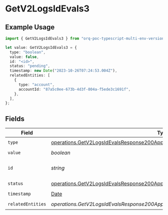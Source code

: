 # GetV2LogsIdEvals3

## Example Usage

```typescript
import { GetV2LogsIdEvals3 } from "orq-poc-typescript-multi-env-version/models/operations";

let value: GetV2LogsIdEvals3 = {
  type: "boolean",
  value: false,
  id: "<id>",
  status: "pending",
  timestamp: new Date("2023-10-26T07:24:53.004Z"),
  relatedEntities: [
    {
      type: "account",
      accountId: "87a5c0ee-673b-4d3f-804a-f5ede3c1691f",
    },
  ],
};
```

## Fields

| Field                                                                                                                                                                  | Type                                                                                                                                                                   | Required                                                                                                                                                               | Description                                                                                                                                                            |
| ---------------------------------------------------------------------------------------------------------------------------------------------------------------------- | ---------------------------------------------------------------------------------------------------------------------------------------------------------------------- | ---------------------------------------------------------------------------------------------------------------------------------------------------------------------- | ---------------------------------------------------------------------------------------------------------------------------------------------------------------------- |
| `type`                                                                                                                                                                 | [operations.GetV2LogsIdEvalsResponse200ApplicationJSONResponseBody23Type](../../models/operations/getv2logsidevalsresponse200applicationjsonresponsebody23type.md)     | :heavy_check_mark:                                                                                                                                                     | N/A                                                                                                                                                                    |
| `value`                                                                                                                                                                | *boolean*                                                                                                                                                              | :heavy_check_mark:                                                                                                                                                     | N/A                                                                                                                                                                    |
| `id`                                                                                                                                                                   | *string*                                                                                                                                                               | :heavy_check_mark:                                                                                                                                                     | The id of the resource                                                                                                                                                 |
| `status`                                                                                                                                                               | [operations.GetV2LogsIdEvalsResponse200ApplicationJSONResponseBody23Status](../../models/operations/getv2logsidevalsresponse200applicationjsonresponsebody23status.md) | :heavy_check_mark:                                                                                                                                                     | N/A                                                                                                                                                                    |
| `timestamp`                                                                                                                                                            | [Date](https://developer.mozilla.org/en-US/docs/Web/JavaScript/Reference/Global_Objects/Date)                                                                          | :heavy_check_mark:                                                                                                                                                     | N/A                                                                                                                                                                    |
| `relatedEntities`                                                                                                                                                      | *operations.GetV2LogsIdEvalsResponse200ApplicationJSONResponseBody23RelatedEntities*[]                                                                                 | :heavy_check_mark:                                                                                                                                                     | N/A                                                                                                                                                                    |